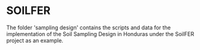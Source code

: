 # SOILFER


The folder 'sampling design' contains the scripts and data for the implementation of the Soil Sampling Design in Honduras under the SoilFER project as an example.
